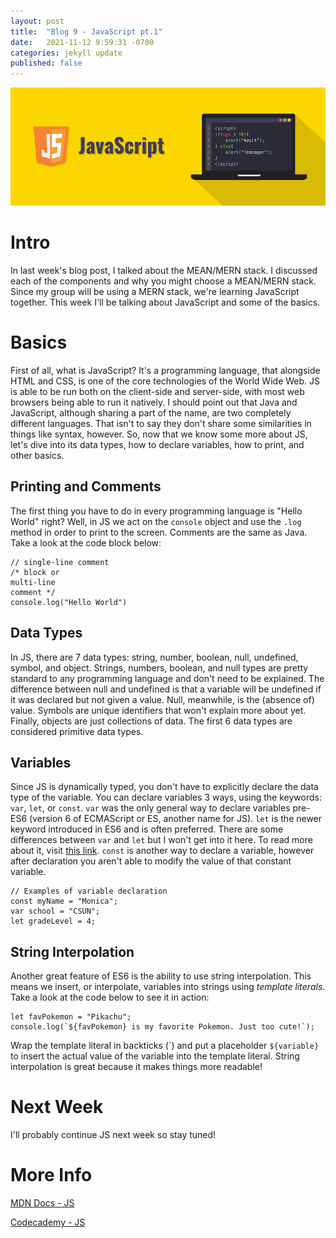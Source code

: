 ```yaml
---
layout: post
title:  "Blog 9 - JavaScript pt.1"
date:   2021-11-12 9:59:31 -0700
categories: jekyll update
published: false
---
```

![JavaScript](/assets/javascript.png)
# **Intro**
In last week's blog post, I talked about the MEAN/MERN stack. I discussed each of the components and why you might choose a MEAN/MERN stack. Since my group will be using a MERN stack, we're learning JavaScript together. This week I'll be talking about JavaScript and some of the basics.

# **Basics**
First of all, what is JavaScript? It's a programming language, that alongside HTML and CSS, is one of the core technologies of the World Wide Web. JS is able to be run both on the client-side and server-side, with most web browsers being able to run it natively. I should point out that Java and JavaScript, although sharing a part of the name, are two completely different languages. That isn't to say they don't share some similarities in things like syntax, however. So, now that we know some more about JS, let's dive into its data types, how to declare variables, how to print, and other basics.

## Printing and Comments
The first thing you have to do in every programming language is "Hello World" right? Well, in JS we act on the `console` object and use the `.log` method in order to print to the screen. Comments are the same as Java. Take a look at the code block below:

```
// single-line comment
/* block or
multi-line
comment */
console.log("Hello World")
```

## Data Types
In JS, there are 7 data types: string, number, boolean, null, undefined, symbol, and object. Strings, numbers, boolean, and null types are pretty standard to any programming language and don't need to be explained. The difference between null and undefined is that a variable will be undefined if it was declared but not given a value. Null, meanwhile, is the (absence of) value. Symbols are unique identifiers that won't explain more about yet. Finally, objects are just collections of data. The first 6 data types are considered primitive data types. 

## Variables
Since JS is dynamically typed, you don't have to explicitly declare the data type of the variable. You can declare variables 3 ways, using the keywords: `var`, `let`, or `const`. `var` was the only general way to declare variables pre-ES6 (version 6 of ECMAScript or ES, another name for JS). `let` is the newer keyword introduced in ES6 and is often preferred. There are some differences between `var` and `let` but I won't get into it here. To read more about it, visit [this link](https://developer.mozilla.org/en-US/docs/Web/JavaScript/Reference/Statements/let). `const` is another way to declare a variable, however after declaration you aren't able to modify the value of that constant variable. 

```
// Examples of variable declaration
const myName = "Monica";
var school = "CSUN";
let gradeLevel = 4;
```

## String Interpolation
Another great feature of ES6 is the ability to use string interpolation. This means we insert, or interpolate, variables into strings using *template literals*. Take a look at the code below to see it in action: 

```
let favPokemon = "Pikachu";
console.log(`${favPokemon} is my favorite Pokemon. Just too cute!`);
```

Wrap the template literal in backticks (\`) and put a placeholder `${variable}` to insert the actual value of the variable into the template literal. String interpolation is great because it makes things more readable!

# **Next Week**
I'll probably continue JS next week so stay tuned!

# **More Info**
[MDN Docs - JS](https://developer.mozilla.org/en-US/docs/Web/JavaScript/)

[Codecademy - JS](https://www.codecademy.com/learn/introduction-to-javascript)